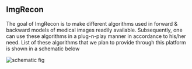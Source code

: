 ## ImgRecon

The goal of ImgRecon is to make different algorithms used in forward & backward models of medical images readily available. Subsequently, one can use these algorithms in a plug-n-play manner in accordance to his/her need. List of these algorithms that we plan to provide through this platform is shown in a schematic below

<img src="./plot/schematic.png" alt="schematic fig"/>